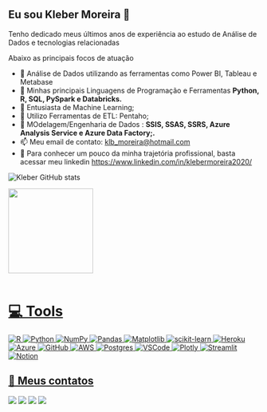 ## Eu sou Kleber Moreira 👋

Tenho dedicado meus últimos anos de experiência ao estudo de Análise de Dados e tecnologias relacionadas

Abaixo as principais focos de atuação

- 🔭 Análise de Dados utilizando as ferramentas como Power BI, Tableau e Metabase
- 📒 Minhas principais Linguagens de Programação e Ferramentas <b>Python, R, SQL, PySpark e Databricks.</b>
- 🎰 Entusiasta de Machine Learning;
- 🎲 Utilizo Ferramentas de ETL: Pentaho;
- 📒 MOdelagem/Engenharia de Dados : <b> SSIS, SSAS, SSRS, Azure Analysis Service e Azure Data Factory;.</b>
- 📫 Meu email de contato: klb_moreira@hotmail.com
- 📜 Para conhecer um pouco da minha trajetória profissional, basta acessar meu linkedin https://www.linkedin.com/in/klebermoreira2020/

![Kleber GitHub stats](https://github-readme-stats.vercel.app/api?username=KleberMoreira3010&show_icons=true&theme=dracula&count_private=true)



<div>
  <a href="https://github.com/KleberMoreira3010">
  <img height="170em" src="https://github-readme-stats.vercel.app/api/top-langs/?username=KleberMoreira3010&layout=compact&langs_count=7&theme=dracula"/>
</div>

  <div style="display: inline_block"><br>
  
  # 💻 Tools
![R](https://img.shields.io/badge/r-%23276DC3.svg?style=for-the-badge&logo=r&logoColor=white) 
![Python](https://img.shields.io/badge/Python-FFD43B?style=for-the-badge&logo=python&logoColor=darkgreen) 
![NumPy](https://img.shields.io/badge/numpy-%23013243.svg?style=for-the-badge&logo=numpy&logoColor=white)
![Pandas](https://img.shields.io/badge/pandas-%23150458.svg?style=for-the-badge&logo=pandas&logoColor=white)
![Matplotlib](https://img.shields.io/badge/Matplotlib-%23ffffff.svg?style=for-the-badge&logo=Matplotlib&logoColor=black)
![scikit-learn](https://img.shields.io/badge/scikit--learn-%23F7931E.svg?style=for-the-badge&logo=scikit-learn&logoColor=white)
![Heroku](https://img.shields.io/badge/Heroku-430098?style=for-the-badge&logo=heroku&logoColor=white)
![Azure](https://img.shields.io/badge/Azure-0078D4?style=for-the-badge&logo=Azure%20studio%20code&logoColor=white)
![GitHub](https://img.shields.io/badge/GitHub-000000?style=for-the-badge&logo=github&logoColor=white)
![AWS](https://img.shields.io/badge/Amazon_AWS-FF9900?style=for-the-badge&logo=amazonaws&logoColor=white)
![Postgres](https://img.shields.io/badge/PostgreSQL-316192?style=for-the-badge&logo=postgresql&logoColor=white)
![VSCode](https://img.shields.io/badge/VSCode-0078D4?style=for-the-badge&logo=visual%20studio%20code&logoColor=white)
![Plotly](https://img.shields.io/badge/Plotly-239120?style=for-the-badge&logo=plotly&logoColor=white)
![Streamlit](https://img.shields.io/badge/Streamlit-FF4B4B?style=for-the-badge&logo=Streamlit&logoColor=white)
![Notion](https://img.shields.io/badge/Notion-000000?style=for-the-badge&logo=notion&logoColor=white)


    
  
  ## 📧  Meus contatos
   
  <div> 
    <a href="https://instagram.com/kleber_moreira_30" target="_blank"><img src="https://img.shields.io/badge/-Instagram-%23E4405F?style=for-the-badge&logo=instagram&logoColor=white" target="_blank"></a>
 	 <a href = "mailto:klb_moreira@hotmail.com"><img src="https://img.shields.io/badge/Microsoft_Outlook-0078D4?style=for-the-badge&logo=microsoft-outlook&logoColor=white" target="_blank"></a>
    <a href="https://www.linkedin.com/in/klebermoreira2020" target="_blank"><img src="https://img.shields.io/badge/-LinkedIn-%230077B5?style=for-the-badge&logo=linkedin&logoColor=white" target="_blank"></a> 
 <a href="https://api.whatsapp.com/send?phone=551992359679" target="_blank"><img src="https://img.shields.io/badge/WhatsApp-25D366?style=for-the-badge&logo=whatsapp&logoColor=white" target="_blank"></a> 
 
 
 
 
</div>




